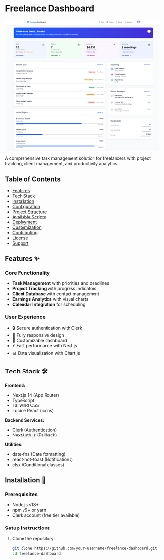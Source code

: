 # Freelance Dashboard

![Freelance Dashboard Screenshot](./public/screenshot.png)

A comprehensive task management solution for freelancers with project tracking, client management, and productivity analytics.

## Table of Contents
- [Features](#features)
- [Tech Stack](#tech-stack)
- [Installation](#installation)
- [Configuration](#configuration)
- [Project Structure](#project-structure)
- [Available Scripts](#available-scripts)
- [Deployment](#deployment)
- [Customization](#customization)
- [Contributing](#contributing)
- [License](#license)
- [Support](#support)

## Features ✨

### Core Functionality
- **Task Management** with priorities and deadlines
- **Project Tracking** with progress indicators
- **Client Database** with contact management
- **Earnings Analytics** with visual charts
- **Calendar Integration** for scheduling

### User Experience
- 🔒 Secure authentication with Clerk
- 📱 Fully responsive design
- 🎨 Customizable dashboard
- ⚡ Fast performance with Next.js
- 📊 Data visualization with Chart.js

## Tech Stack 🛠️

**Frontend:**
- Next.js 14 (App Router)
- TypeScript
- Tailwind CSS
- Lucide React (icons)

**Backend Services:**
- Clerk (Authentication)
- NextAuth.js (Fallback)

**Utilities:**
- date-fns (Date formatting)
- react-hot-toast (Notifications)
- clsx (Conditional classes)

## Installation 🚀

### Prerequisites
- Node.js v18+
- npm v9+ or yarn
- Clerk account (free tier available)

### Setup Instructions

1. Clone the repository:
   ```bash
   git clone https://github.com/your-username/freelance-dashboard.git
   cd freelance-dashboard
